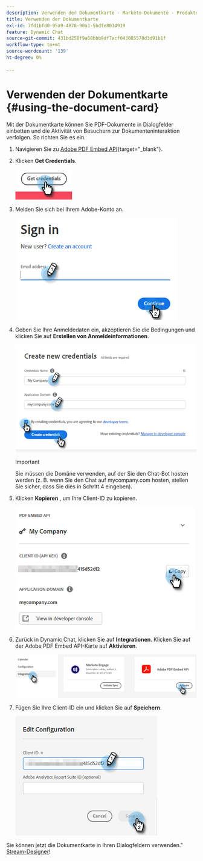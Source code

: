 ```yaml
---
description: Verwenden der Dokumentkarte - Marketo-Dokumente - Produktdokumentation
title: Verwenden der Dokumentkarte
exl-id: 7fd1bfd0-95a9-4878-90a1-5bdfe8014919
feature: Dynamic Chat
source-git-commit: 431bd258f9a68bbb9df7acf043085578d3d91b1f
workflow-type: tm+mt
source-wordcount: '139'
ht-degree: 0%

---
```


# Verwenden der Dokumentkarte {#using-the-document-card}

Mit der Dokumentkarte können Sie PDF-Dokumente in Dialogfelder einbetten und die Aktivität von Besuchern zur Dokumenteninteraktion verfolgen. So richten Sie es ein.

1. Navigieren Sie zu [Adobe PDF Embed API](https://udp.adobe.io/document-services/apis/pdf-embed/){target="_blank"}.

1. Klicken **Get Credentials**.

   ![](assets/using-the-document-card-1.png)

1. Melden Sie sich bei Ihrem Adobe-Konto an.

   ![](assets/using-the-document-card-2.png)

1. Geben Sie Ihre Anmeldedaten ein, akzeptieren Sie die Bedingungen und klicken Sie auf **Erstellen von Anmeldeinformationen**.

   ![](assets/using-the-document-card-3.png)

   >[!IMPORTANT]
   >
   >Sie müssen die Domäne verwenden, auf der Sie den Chat-Bot hosten werden (z. B. wenn Sie den Chat auf mycompany.com hosten, stellen Sie sicher, dass Sie dies in Schritt 4 eingeben).

1. Klicken **Kopieren** , um Ihre Client-ID zu kopieren.

   ![](assets/using-the-document-card-4.png)

1. Zurück in Dynamic Chat, klicken Sie auf **Integrationen**. Klicken Sie auf der Adobe PDF Embed API-Karte auf **Aktivieren**.

   ![](assets/using-the-document-card-5.png)

1. Fügen Sie Ihre Client-ID ein und klicken Sie auf **Speichern**.

   ![](assets/using-the-document-card-6.png)

Sie können jetzt die Dokumentkarte in Ihren Dialogfeldern verwenden.&quot; [Stream-Designer](/help/marketo/product-docs/demand-generation/dynamic-chat/dialogues/stream-designer.md)!
